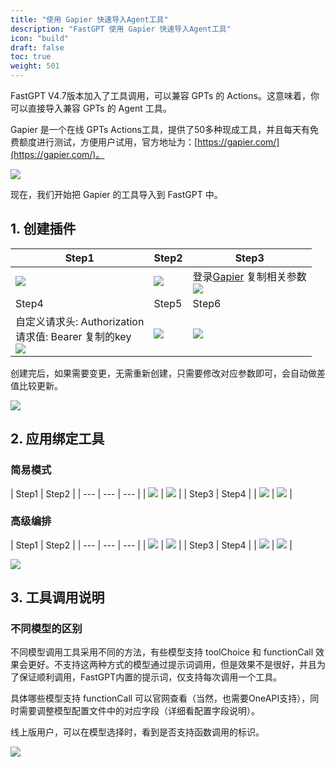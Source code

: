 ```yaml
---
title: "使用 Gapier 快速导入Agent工具"
description: "FastGPT 使用 Gapier 快速导入Agent工具"
icon: "build"
draft: false
toc: true
weight: 501
---
```


FastGPT V4.7版本加入了工具调用，可以兼容 GPTs 的 Actions。这意味着，你可以直接导入兼容 GPTs 的 Agent 工具。

Gapier 是一个在线 GPTs Actions工具，提供了50多种现成工具，并且每天有免费额度进行测试，方便用户试用，官方地址为：[https://gapier.com/](https://gapier.com/)。

![](/imgs/gapierToolResult1.webp)

现在，我们开始把 Gapier 的工具导入到 FastGPT 中。

## 1. 创建插件

| Step1 | Step2 | Step3 |
| --- | --- | --- |
| ![](/imgs/gapierTool1.png) | ![](/imgs/gapierTool2.png) | 登录[Gapier](https://gapier.com/) 复制相关参数 <br> ![](/imgs/gapierTool3.png) |
| Step4 | Step5 | Step6 |
| 自定义请求头: Authorization<br>请求值: Bearer 复制的key <br> ![](/imgs/gapierTool4.png) | ![](/imgs/gapierTool5.png) | ![](/imgs/gapierTool6.png) |

创建完后，如果需要变更，无需重新创建，只需要修改对应参数即可，会自动做差值比较更新。

![](/imgs/gapierTool7.png)

## 2. 应用绑定工具

### 简易模式

| Step1 | Step2 |
| --- | --- | --- |
| ![](/imgs/gapierTool8.png) | ![](/imgs/gapierTool9.webp) |
| Step3 | Step4 |
| ![](/imgs/gapierTool10.webp) | ![](/imgs/gapierTool11.png) |

### 高级编排

| Step1 | Step2 |
| --- | --- | --- |
| ![](/imgs/gapierTool12.webp) | ![](/imgs/gapierTool13.webp) |
| Step3 | Step4 |
| ![](/imgs/gapierTool14.webp) | ![](/imgs/gapierTool15.webp) |

![](/imgs/gapierTool16.webp)

## 3. 工具调用说明

### 不同模型的区别

不同模型调用工具采用不同的方法，有些模型支持 toolChoice 和 functionCall 效果会更好。不支持这两种方式的模型通过提示词调用，但是效果不是很好，并且为了保证顺利调用，FastGPT内置的提示词，仅支持每次调用一个工具。

具体哪些模型支持 functionCall 可以官网查看（当然，也需要OneAPI支持），同时需要调整模型配置文件中的对应字段（详细看配置字段说明）。

线上版用户，可以在模型选择时，看到是否支持函数调用的标识。

![](/imgs/gapierTool17.webp)
